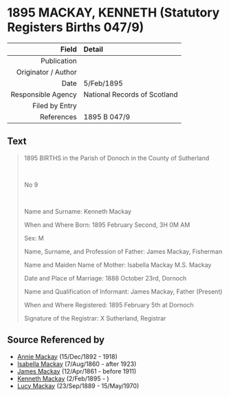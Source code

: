 ﻿---
layout: page
permalink: /sources/s24683442
---

# 1895 MACKAY, KENNETH (Statutory Registers Births 047/9)

Field | Detail
---:|:---
Publication | 
Originator / Author | 
Date | 5/Feb/1895
Responsible Agency | National Records of Scotland
Filed by Entry | 
References | 1895 B 047/9

## Text

> 1895 BIRTHS in the Parish of Donoch in the County of Sutherland
>
> <br/>
>
> No 9
>
> <br/>
>
> Name and Surname: Kenneth Mackay
>
> When and Where Born: 1895 February Second, 3H 0M AM
>
> Sex: M
>
> Name, Surname, and Profession of Father: James Mackay, Fisherman
>
> Name and Maiden Name of Mother: Isabella Mackay M.S. Mackay
>
> Date and Place of Marriage: 1888 October 23rd, Dornoch
>
> Name and Qualification of Informant: James Mackay, Father (Present)
>
> When and Where Registered: 1895 February 5th at Dornoch
>
> Signature of the Registrar: X Sutherland, Registrar
>

## Source Referenced by

* [Annie Mackay](../people/@51252926@-annie-mackay-b1892-12-15-d1918.md) (15/Dec/1892 - 1918)
* [Isabella Mackay](../people/@32797554@-isabella-mackay-b1860-8-7-d1923.md) (7/Aug/1860 - after 1923)
* [James Mackay](../people/@60572122@-james-mackay-b1861-4-12-d1911.md) (12/Apr/1861 - before 1911)
* [Kenneth Mackay](../people/@48909111@-kenneth-mackay-b1895-2-2-d.md) (2/Feb/1895 - )
* [Lucy Mackay](../people/@16587624@-lucy-mackay-b1889-9-23-d1970-5-15.md) (23/Sep/1889 - 15/May/1970)
